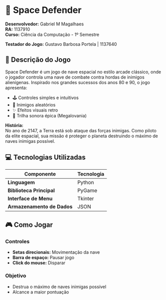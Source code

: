 # 🌌 Space Defender

**Desenvolvedor:** Gabriel M Magalhaes  
**RA:** 1137910  
**Curso:** Ciência da Computação - 1º Semestre
 
**Testador do Jogo:** Gustavo Barbosa Portela | 1137640


## 🚀 Descrição do Jogo

Space Defender é um jogo de nave espacial no estilo arcade clássico, onde o jogador controla uma nave de combate contra hordas de inimigos alienígenas. Inspirado nos grandes sucessos dos anos 80 e 90, o jogo apresenta:

- 🕹 Controles simples e intuitivos
- 👾 Inimigos aleatórios
- ✨ Efeitos visuais retro
- 🎵 Trilha sonora épica (Megalovania)

**História:**  
No ano de 2147, a Terra está sob ataque das forças inimigas. Como piloto da elite espacial, sua missão é proteger o planeta destruindo o máximo de naves inimigas possível.

## 💻 Tecnologias Utilizadas

| Componente | Tecnologia |
|------------|------------|
| **Linguagem** | Python |
| **Biblioteca Principal** | PyGame|
| **Interface de Menu** | Tkinter |
| **Armazenamento de Dados** | JSON |

## 🎮 Como Jogar

### Controles
- **Setas direcionais:** Movimentação da nave
- **Barra de espaço:** Pausar jogo
- **Click do mouse:** Disparar

### Objetivo
- Destrua o máximo de naves inimigas possível
- Alcance a maior pontuação